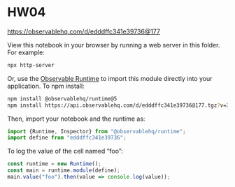 # HW04

https://observablehq.com/d/edddffc341e39736@177

View this notebook in your browser by running a web server in this folder. For
example:

~~~sh
npx http-server
~~~

Or, use the [Observable Runtime](https://github.com/observablehq/runtime) to
import this module directly into your application. To npm install:

~~~sh
npm install @observablehq/runtime@5
npm install https://api.observablehq.com/d/edddffc341e39736@177.tgz?v=3
~~~

Then, import your notebook and the runtime as:

~~~js
import {Runtime, Inspector} from "@observablehq/runtime";
import define from "edddffc341e39736";
~~~

To log the value of the cell named “foo”:

~~~js
const runtime = new Runtime();
const main = runtime.module(define);
main.value("foo").then(value => console.log(value));
~~~
